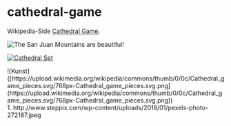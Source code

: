 # cathedral-game

Wikipedia-Side [Cathedral Game]([https://duckduckgo.com](https://en.wikipedia.org/wiki/Cathedral_(board_game)) "Everything about Cathedral board game").

![The San Juan Mountains are beautiful!]([/assets/images/san-juan-mountains.jpg](https://upload.wikimedia.org/wikipedia/commons/thumb/0/0c/Cathedral_game_pieces.svg/768px-Cathedral_game_pieces.svg.png) "Cathedral Sets")

[![Cathedral Set](/assets/images/shiprock.jpg "Cathedral set")](https://upload.wikimedia.org/wikipedia/commons/thumb/0/0c/Cathedral_game_pieces.svg/768px-Cathedral_game_pieces.svg.png)

<div class="pull-right">
![Kunst]([https://upload.wikimedia.org/wikipedia/commons/thumb/0/0c/Cathedral_game_pieces.svg/768px-Cathedral_game_pieces.svg.png](https://upload.wikimedia.org/wikipedia/commons/thumb/0/0c/Cathedral_game_pieces.svg/768px-Cathedral_game_pieces.svg.png))

</div>


<div class="pull-left">
1. http://www.steppix.com/wp-content/uploads/2018/01/pexels-photo-272187.jpeg
<div class="pull-left">
